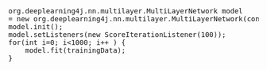 
<pre>
org.deeplearning4j.nn.multilayer.MultiLayerNetwork model 
= new org.deeplearning4j.nn.multilayer.MultiLayerNetwork(conf);
model.init();
model.setListeners(new ScoreIterationListener(100));
for(int i=0; i<1000; i++ ) {
    model.fit(trainingData);
}
</pre>



